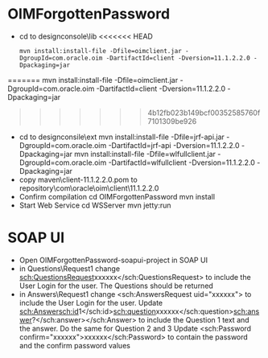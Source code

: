 OIMForgottenPassword
====================
* cd to designconsole\lib
<<<<<<< HEAD
  ```
  mvn install:install-file -Dfile=oimclient.jar -DgroupId=com.oracle.oim -DartifactId=client -Dversion=11.1.2.2.0 -Dpackaging=jar
  ```
=======
  mvn install:install-file -Dfile=oimclient.jar -DgroupId=com.oracle.oim -DartifactId=client -Dversion=11.1.2.2.0 -Dpackaging=jar
>>>>>>> 4b12fb023b149bcf00352585760f7101309be926
* cd to designconsile\ext
  mvn install:install-file -Dfile=jrf-api.jar -DgroupId=com.oracle.oim -DartifactId=jrf-api -Dversion=11.1.2.2.0 -Dpackaging=jar
  mvn install:install-file -Dfile=wlfullclient.jar -DgroupId=com.oracle.oim -DartifactId=wlfullclient -Dversion=11.1.2.2.0 -Dpackaging=jar
* copy maven\client-11.1.2.2.0.pom to repository\com\oracle\oim\client\11.1.2.2.0
* Confirm compilation
  cd OIMForgottenPassword
  mvn install
* Start Web Service
  cd WSServer
  mvn jetty:run
  
SOAP UI
=======
* Open OIMForgottenPassword-soapui-project in SOAP UI
* in Questions\Request1 change <sch:QuestionsRequest>xxxxxx</sch:QuestionsRequest> to include the User Login for the user.
  The Questions should be returned
* in Answers\Request1  change <sch:AnswersRequest uid="xxxxxx"> to include the User Login for the user.
  Update <sch:Answer><sch:id>1</sch:id><sch:question>xxxxxx</sch:question><sch:answer>?</sch:answer></sch:Answer> to include the Question 1 text and the answer. Do the same for Question 2 and 3
  Update <sch:Password confirm="xxxxxx">xxxxxx</sch:Password> to contain the password and the confirm password values